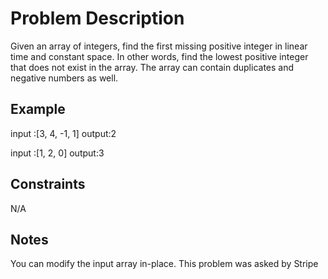 # Problem Description

Given an array of integers, find the first missing positive integer in linear time and constant space. In other words, find the lowest positive integer that does not exist in the array. The array can contain duplicates and negative numbers as well.

## Example
input :[3, 4, -1, 1]
output:2

input :[1, 2, 0]
output:3


## Constraints
N/A

## Notes
You can modify the input array in-place.
This problem was asked by Stripe
